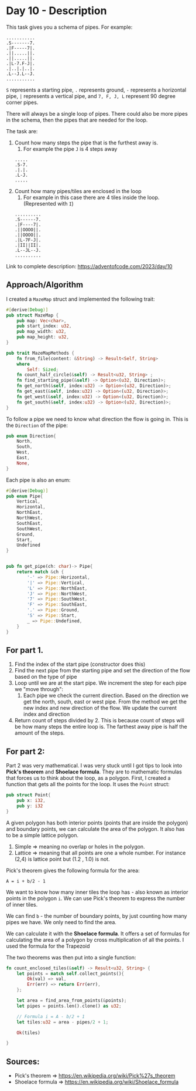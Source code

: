 # Day 10 - Description

This task gives you a schema of pipes. For example:

```text
...........
.S-------7.
.|F-----7|.
.||.....||.
.||.....||.
.|L-7.F-J|.
.|..|.|..|.
.L--J.L--J.
...........
```

`S` represents a starting pipe,
`.` represents ground,
`-` represents a horizontal pipe,
`|` represents a vertical pipe, and `7, F, J, L` represent 90 degree corner pipes. 

There will always be a single loop of pipes. There could also be more pipes in the schema, then the pipes that are needed for the loop.

The task are:
1. Count how many steps the pipe that is the furthest away is. 
    1. For example the pipe `J` is 4 steps away
    ```text
    .....
    .S-7.
    .|.|.
    .L-J.
    .....
    ```
2. Count how many pipes/tiles are enclosed in the loop
    1. For example in this case there are 4 tiles inside the loop. (Represented with `I`)
    ```text
    ..........
    .S------7.
    .|F----7|.
    .||OOOO||.
    .||OOOO||.
    .|L-7F-J|.
    .|II||II|.
    .L--JL--J.
    ..........
    ```



Link to complete description: https://adventofcode.com/2023/day/10

## Approach/Algorithm

I created a `MazeMap` struct and implemented the following trait:
```rust
#[derive(Debug)]
pub struct MazeMap {
    pub map: Vec<char>,
    pub start_index: u32,
    pub map_width: u32,
    pub map_height: u32,
}

pub trait MazeMapMethods {
    fn from_file(content: &String) -> Result<Self, String>
    where
        Self: Sized;
    fn count_half_circle(&self) -> Result<u32, String> ;
    fn find_starting_pipe(&self) -> Option<(u32, Direction)>;
    fn get_north(&self, index:u32) -> Option<(u32, Direction)>;
    fn get_east(&self, index:u32) -> Option<(u32, Direction)>;
    fn get_west(&self, index:u32) -> Option<(u32, Direction)>;
    fn get_south(&self, index:u32) -> Option<(u32, Direction)>;
}
```

To follow a pipe we need to know what direction the flow is going in. This is the `Direction` of the pipe:

```rust
pub enum Direction{
    North,
    South,
    West,
    East,
    None,
}
```

Each pipe is also an enum:

```rust
#[derive(Debug)]
pub enum Pipe{
    Vertical,
    Horizontal,
    NorthEast,
    NorthWest,
    SouthEast,
    SouthWest,
    Ground,
    Start,
    Undefined
}


pub fn get_pipe(ch: char)-> Pipe{
    return match &ch {
        '-' => Pipe::Horizontal,
        '|' => Pipe::Vertical,
        'L' => Pipe::NorthEast,
        'J' => Pipe::NorthWest,
        '7' => Pipe::SouthWest,
        'F' => Pipe::SouthEast,
        '.' => Pipe::Ground,
        'S' => Pipe::Start,
        _ => Pipe::Undefined,
    }
}
```

## For part 1.

1. Find the index of the start pipe (constructor does this)
2. Find the next pipe from the starting pipe and set the direction of the flow based on the type of pipe
3. Loop until we are at the start pipe. We increment the step for each pipe we "move through":
    1. Each pipe we check the current direction. Based on the direction we get the north, south, east or west pipe. From the method we get the new index and new direction of the flow. We update the current index and direction
4. Return count of steps divided by 2. This is because count of steps will be how many steps the entire loop is. The farthest away pipe is half the amount of the steps. 


## For part 2:

Part 2 was very mathematical. I was very stuck until I got tips to look into **Pick's theorem** and **Shoelace formula**. They are to mathematic formulas that forces us to think about the loop, as a polygon. First, I created a function that gets all the points for the loop. It uses the `Point` struct:

```rust
pub struct Point{
    pub x: i32,
    pub y: i32
}
```

A given polygon has both interior points (points that are inside the polygon) and boundary points, we can calculate the area of the polygon. It also has to be a simple lattice polygon. 
1. Simple => meaning no overlap or holes in the polygon.
2. Lattice => meaning that all points are one a whole number. For instance (2,4) is lattice point but (1.2 , 1.0) is not. 

Pick's theorem gives the following formula for the area:
```
A = i + b/2 - 1 
```

We want to know how many inner tiles the loop has - also known as interior points in the polygon `i`. We can use Pick's theorem to express the number of inner tiles. 

We can find `b` - the number of boundary points, by just counting how many pipes we have. We only need to find the area. 

We can calculate it with the **Shoelace formula**. It offers a set of formulas for calculating the area of a polygon by cross multiplication of all the points. I used the formula for the Trapezoid 


The two theorems was then put into a single function:
```rust
fn count_enclosed_tiles(&self) -> Result<u32, String> {
    let points = match self.collect_points(){
        Ok(val) => val,
        Err(err) => return Err(err),
    };

    let area = find_area_from_points(&points);
    let pipes = points.len().clone() as u32;

    // Formula i = A - b/2 + 1
    let tiles:u32 = area - pipes/2 + 1;

    Ok(tiles)

}
```


## Sources:
- Pick's theorem => https://en.wikipedia.org/wiki/Pick%27s_theorem 
- Shoelace formula => https://en.wikipedia.org/wiki/Shoelace_formula